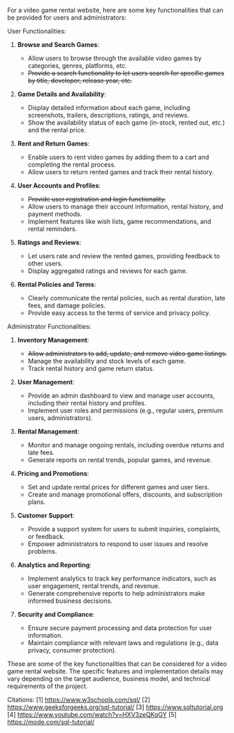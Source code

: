 For a video game rental website, here are some key functionalities that can be provided for users and administrators:

User Functionalities:

1. **Browse and Search Games**:
   - Allow users to browse through the available video games by categories, genres, platforms, etc.
   - ~~Provide a search functionality to let users search for specific games by title, developer, release year, etc.~~ 

2. **Game Details and Availability**:
   - Display detailed information about each game, including screenshots, trailers, descriptions, ratings, and reviews.
   - Show the availability status of each game (in-stock, rented out, etc.) and the rental price.

3. **Rent and Return Games**:
   - Enable users to rent video games by adding them to a cart and completing the rental process.
   - Allow users to return rented games and track their rental history.

4. **User Accounts and Profiles**:
   - ~~Provide user registration and login functionality.~~
   - Allow users to manage their account information, rental history, and payment methods.
   - Implement features like wish lists, game recommendations, and rental reminders.

5. **Ratings and Reviews**:
   - Let users rate and review the rented games, providing feedback to other users.
   - Display aggregated ratings and reviews for each game.

6. **Rental Policies and Terms**:
   - Clearly communicate the rental policies, such as rental duration, late fees, and damage policies.
   - Provide easy access to the terms of service and privacy policy.

Administrator Functionalities:

1. **Inventory Management**:
   - ~~Allow administrators to add, update, and remove video game listings.~~
   - Manage the availability and stock levels of each game.
   - Track rental history and game return status.

2. **User Management**:
   - Provide an admin dashboard to view and manage user accounts, including their rental history and profiles.
   - Implement user roles and permissions (e.g., regular users, premium users, administrators).

3. **Rental Management**:
   - Monitor and manage ongoing rentals, including overdue returns and late fees.
   - Generate reports on rental trends, popular games, and revenue.

4. **Pricing and Promotions**:
   - Set and update rental prices for different games and user tiers.
   - Create and manage promotional offers, discounts, and subscription plans.

5. **Customer Support**:
   - Provide a support system for users to submit inquiries, complaints, or feedback.
   - Empower administrators to respond to user issues and resolve problems.

6. **Analytics and Reporting**:
   - Implement analytics to track key performance indicators, such as user engagement, rental trends, and revenue.
   - Generate comprehensive reports to help administrators make informed business decisions.

7. **Security and Compliance**:
   - Ensure secure payment processing and data protection for user information.
   - Maintain compliance with relevant laws and regulations (e.g., data privacy, consumer protection).

These are some of the key functionalities that can be considered for a video game rental website. The specific features and implementation details may vary depending on the target audience, business model, and technical requirements of the project.

Citations:
[1] https://www.w3schools.com/sql/
[2] https://www.geeksforgeeks.org/sql-tutorial/
[3] https://www.sqltutorial.org
[4] https://www.youtube.com/watch?v=HXV3zeQKqGY
[5] https://mode.com/sql-tutorial/
